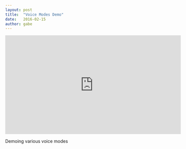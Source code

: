 ```yaml
---
layout: post
title:  "Voice Modes Demo"
date:   2016-02-15
author: gabe
---
```


<iframe width="560" height="315" src="https://www.youtube.com/embed/QjA2ChlcV4c" frameborder="0" allowfullscreen></iframe>

Demoing various voice modes